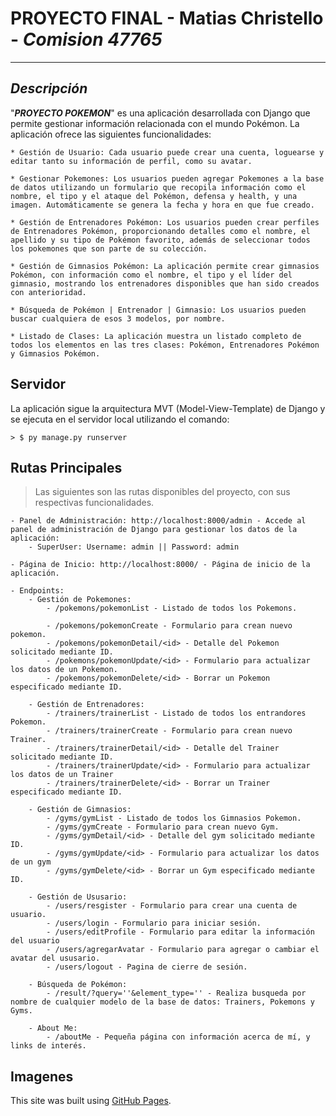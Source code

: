 # __PROYECTO FINAL__ - Matias Christello - _Comision 47765_

-----------------------
## _**Descripción**_

"_**PROYECTO POKEMON**_" es una aplicación desarrollada con Django que permite gestionar información relacionada con el mundo Pokémon. La aplicación ofrece las siguientes funcionalidades:

    * Gestión de Usuario: Cada usuario puede crear una cuenta, loguearse y editar tanto su información de perfil, como su avatar.

    * Gestionar Pokemones: Los usuarios pueden agregar Pokemones a la base de datos utilizando un formulario que recopila información como el nombre, el tipo y el ataque del Pokémon, defensa y health, y una imagen. Automáticamente se genera la fecha y hora en que fue creado.

    * Gestión de Entrenadores Pokémon: Los usuarios pueden crear perfiles de Entrenadores Pokémon, proporcionando detalles como el nombre, el apellido y su tipo de Pokémon favorito, además de seleccionar todos los pokemones que son parte de su colección.

    * Gestión de Gimnasios Pokémon: La aplicación permite crear gimnasios Pokémon, con información como el nombre, el tipo y el líder del gimnasio, mostrando los entrenadores disponibles que han sido creados con anterioridad.

    * Búsqueda de Pokémon | Entrenador | Gimnasio: Los usuarios pueden buscar cualquiera de esos 3 modelos, por nombre.

    * Listado de Clases: La aplicación muestra un listado completo de todos los elementos en las tres clases: Pokémon, Entrenadores Pokémon y Gimnasios Pokémon.


## __Servidor__

La aplicación sigue la arquitectura MVT (Model-View-Template) de Django y se ejecuta en el servidor local utilizando el comando:

    > $ py manage.py runserver

## __Rutas Principales__

> Las siguientes son las rutas disponibles del proyecto, con sus respectivas funcionalidades.

    - Panel de Administración: http://localhost:8000/admin - Accede al panel de administración de Django para gestionar los datos de la aplicación:
        - SuperUser: Username: admin || Password: admin

    - Página de Inicio: http://localhost:8000/ - Página de inicio de la aplicación.

    - Endpoints:
        - Gestión de Pokemones: 
            - /pokemons/pokemonList - Listado de todos los Pokemons.

            - /pokemons/pokemonCreate - Formulario para crean nuevo pokemon.
            - /pokemons/pokemonDetail/<id> - Detalle del Pokemon solicitado mediante ID.
            - /pokemons/pokemonUpdate/<id> - Formulario para actualizar los datos de un Pokemon.
            - /pokemons/pokemonDelete/<id> - Borrar un Pokemon especificado mediante ID.

        - Gestión de Entrenadores: 
            - /trainers/trainerList - Listado de todos los entrandores Pokemon.
            - /trainers/trainerCreate - Formulario para crean nuevo Trainer.
            - /trainers/trainerDetail/<id> - Detalle del Trainer solicitado mediante ID.
            - /trainers/trainerUpdate/<id> - Formulario para actualizar los datos de un Trainer
            - /trainers/trainerDelete/<id> - Borrar un Trainer especificado mediante ID.

        - Gestión de Gimnasios:
            - /gyms/gymList - Listado de todos los Gimnasios Pokemon.
            - /gyms/gymCreate - Formulario para crean nuevo Gym.
            - /gyms/gymDetail/<id> - Detalle del gym solicitado mediante ID.
            - /gyms/gymUpdate/<id> - Formulario para actualizar los datos de un gym
            - /gyms/gymDelete/<id> - Borrar un Gym especificado mediante ID.

        - Gestión de Ususario:
            - /users/resgister - Formulario para crear una cuenta de usuario.
            - /users/login - Formulario para iniciar sesión.
            - /users/editProfile - Formulario para editar la información del usuario
            - /users/agregarAvatar - Formulario para agregar o cambiar el avatar del ususario.
            - /users/logout - Pagina de cierre de sesión.

        - Búsqueda de Pokémon:
            - /result/?query=''&element_type='' - Realiza busqueda por nombre de cualquier modelo de la base de datos: Trainers, Pokemons y Gyms.

        - About Me:
            - /aboutMe - Pequeña página con información acerca de mí, y links de interés.

## __Imagenes__
This site was built using [GitHub Pages](https://pages.github.com/).